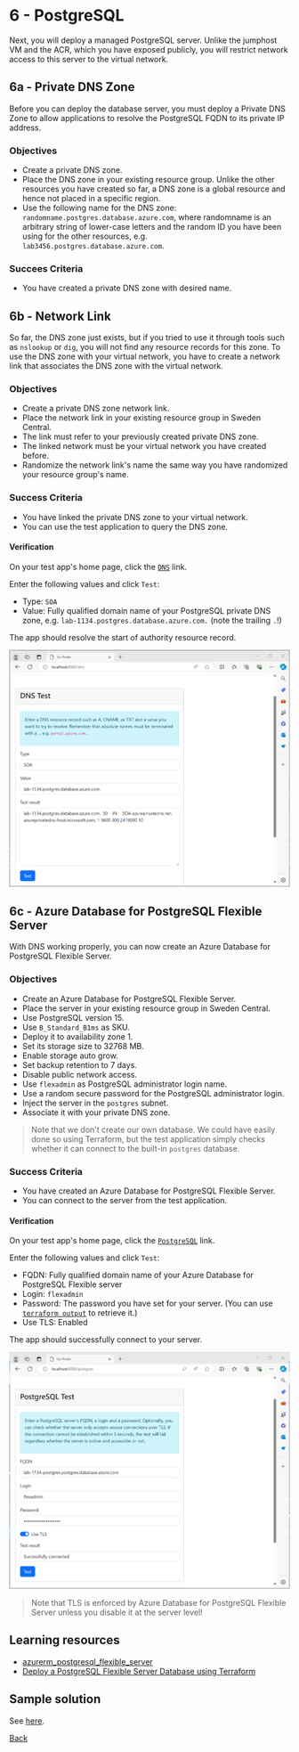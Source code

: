 # 6 - PostgreSQL
Next, you will deploy a managed PostgreSQL server. Unlike the jumphost VM and the ACR, which you have exposed publicly, you will restrict network access to this server to the virtual network.

## 6a - Private DNS Zone
Before you can deploy the database server, you must deploy a Private DNS Zone to allow applications to resolve the PostgreSQL FQDN to its private IP address.

### Objectives
- Create a private DNS zone.
- Place the DNS zone in your existing resource group. Unlike the other resources you have created so far, a DNS zone is a global resource and hence not placed in a specific region.
- Use the following name for the DNS zone: `randomname.postgres.database.azure.com`, where randomname is an arbitrary string of lower-case letters and the random ID you have been using for the other resources, e.g. `lab3456.postgres.database.azure.com`. 

### Succees Criteria
- You have created a private DNS zone with desired name.

## 6b - Network Link
So far, the DNS zone just exists, but if you tried to use it through tools such as `nslookup` or `dig`, you will not find any resource records for this zone. To use the DNS zone with your virtual network, you have to create a network link that associates the DNS zone with the virtual network.

### Objectives
- Create a private DNS zone network link.
- Place the network link in your existing resource group in Sweden Central. 
- The link must refer to your previously created private DNS zone. 
- The linked network must be your virtual network you have created before.
- Randomize the network link's name the same way you have randomized your resource group's name.

### Success Criteria
- You have linked the private DNS zone to your virtual network.
- You can use the test application to query the DNS zone.

#### Verification
On your test app's home page, click the [`DNS`](http://localhost:8080/dns) link.

Enter the following values and click `Test`:

- Type: `SOA`
- Value: Fully qualified domain name of your PostgreSQL private DNS zone, e.g. `lab-1134.postgres.database.azure.com.` (note the trailing `.`!)

The app should resolve the start of authority resource record.

![DNS probe](media/dns-probe.png)


## 6c - Azure Database for PostgreSQL Flexible Server
With DNS working properly, you can now create an Azure Database for PostgreSQL Flexible Server.

### Objectives
- Create an Azure Database for PostgreSQL Flexible Server.
- Place the server in your existing resource group in Sweden Central. 
- Use PostgreSQL version 15.
- Use `B_Standard_B1ms` as SKU.
- Deploy it to availability zone 1.
- Set its storage size to 32768 MB.
- Enable storage auto grow.
- Set backup retention to 7 days.
- Disable public network access.
- Use `flexadmin` as PostgreSQL administrator login name.
- Use a random secure password for the PostgreSQL administrator login. 
- Inject the server in the `postgres` subnet.
- Associate it with your private DNS zone.

> Note that we don't create our own database. We could have easily done so using Terraform, but the test application simply checks whether it can connect to the built-in `postgres` database. 

### Success Criteria
- You have created an Azure Database for PostgreSQL Flexible Server.
- You can connect to the server from the test application.

#### Verification
On your test app's home page, click the [`PostgreSQL`](http://localhost:8080/postgres) link.

Enter the following values and click `Test`:

- FQDN: Fully qualified domain name of your Azure Database for PostgreSQL Flexible server 
- Login: `flexadmin`
- Password: The password you have set for your server. (You can use [`terraform output`](https://developer.hashicorp.com/terraform/cli/commands/output) to retrieve it.)
- Use TLS: Enabled

The app should successfully connect to your server.

![PostgreSQL probe](media/pg-probe.png)

> Note that TLS is enforced by Azure Database for PostgreSQL Flexible Server unless you disable it at the server level!

## Learning resources
- [azurerm_postgresql_flexible_server](https://registry.terraform.io/providers/hashicorp/azurerm/latest/docs/resources/postgresql_flexible_server)
- [Deploy a PostgreSQL Flexible Server Database using Terraform](https://learn.microsoft.com/en-us/azure/developer/terraform/deploy-postgresql-flexible-server-database?tabs=azure-cli)


## Sample solution
See [here](../../solutions/chapter-7/ch-06/).

[Back](./README.md)
